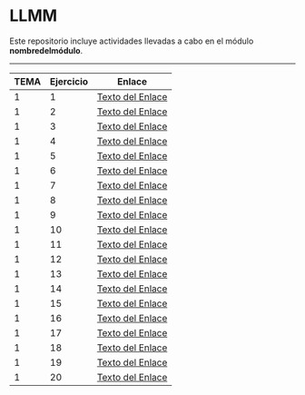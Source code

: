 # LLMM

Este repositorio incluye actividades llevadas a cabo en el módulo **nombredelmódulo**.

---

| TEMA  | Ejercicio | Enlace | 
| ----- | --------- | ------ |
| 1     |      1    | [Texto del Enlace](https://github.com/adrianortaaa/LLMM/blob/main/Ejercicio1.html)  |
| 1     |      2    | [Texto del Enlace](https://github.com/adrianortaaa/LLMM/blob/main/Ejercicio2.html)  |
| 1     |      3    | [Texto del Enlace](https://github.com/adrianortaaa/LLMM/blob/main/Ejercicio3.html)  |
| 1     |      4    | [Texto del Enlace](https://github.com/adrianortaaa/LLMM/blob/main/Ejercicio4.html)  |
| 1     |      5    | [Texto del Enlace](https://github.com/adrianortaaa/LLMM/blob/main/Ejercicio5.html)  |
| 1     |      6    | [Texto del Enlace](https://github.com/adrianortaaa/LLMM/blob/main/Ejercicio6.html)  |
| 1     |      7    | [Texto del Enlace](https://github.com/adrianortaaa/LLMM/blob/main/Ejercicio7.html)  |
| 1     |      8    | [Texto del Enlace](https://github.com/adrianortaaa/LLMM/blob/main/Ejercicio8.html)  |
| 1     |      9    | [Texto del Enlace](https://github.com/adrianortaaa/LLMM/tree/main/Ejercicio9)       |
| 1     |      10   | [Texto del Enlace](https://github.com/adrianortaaa/LLMM/blob/main/Ejercicio10.html) |
| 1     |      11   | [Texto del Enlace](https://github.com/adrianortaaa/LLMM/blob/main/Ejercicio11.html) |
| 1     |      12   | [Texto del Enlace](https://github.com/adrianortaaa/LLMM/blob/main/Ejercicio12.html) |
| 1     |      13   | [Texto del Enlace](https://github.com/adrianortaaa/LLMM/blob/main/Ejercicio13.html) |
| 1     |      14   | [Texto del Enlace](https://github.com/adrianortaaa/LLMM/blob/main/Ejercicio14.html) |
| 1     |      15   | [Texto del Enlace](https://github.com/adrianortaaa/LLMM/blob/main/Ejercicio15.html) |
| 1     |      16   | [Texto del Enlace](https://github.com/adrianortaaa/LLMM/blob/main/Ejercicio16.html) |
| 1     |      17   | [Texto del Enlace](https://github.com/adrianortaaa/LLMM/blob/main/Ejercicio17.html) |
| 1     |      18   | [Texto del Enlace](https://github.com/adrianortaaa/LLMM/blob/main/Ejercicio18.html) |
| 1     |      19   | [Texto del Enlace](https://github.com/adrianortaaa/LLMM/blob/main/Ejercicio19.html) |
| 1     |      20   | [Texto del Enlace](https://github.com/adrianortaaa/LLMM/blob/main/Ejercicio20.html) |




